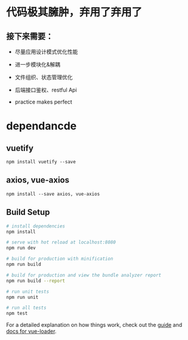 # 代码极其臃肿，弃用了弃用了

## 接下来需要：

- 尽量应用设计模式优化性能

- 进一步模块化&解耦

- 文件组织、状态管理优化

- 后端接口鉴权、restful Api

- practice makes perfect



# dependancde
## vuetify
`npm install vuetify --save`

## axios, vue-axios
`npm install --save axios, vue-axios`

## Build Setup

``` bash
# install dependencies
npm install

# serve with hot reload at localhost:8080
npm run dev

# build for production with minification
npm run build

# build for production and view the bundle analyzer report
npm run build --report

# run unit tests
npm run unit

# run all tests
npm test
```

For a detailed explanation on how things work, check out the [guide](http://vuejs-templates.github.io/webpack/) and [docs for vue-loader](http://vuejs.github.io/vue-loader).
